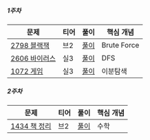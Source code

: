 ##### 1주차
|문제|티어|풀이|핵심 개념|
|---|---|---|---|
|[2798 블랙잭 ](https://www.acmicpc.net/problem/2798)|브2|[풀이](https://github.com/Hod0ri/Algorithm_Semina/blob/main/3rd_Algorithm/NightRabbits/problem1.md)|Brute Force|
|[2606 바이러스 ](https://www.acmicpc.net/problem/2606)|실3|[풀이](https://github.com/Hod0ri/Algorithm_Semina/blob/main/3rd_Algorithm/NightRabbits/problem2.md)|DFS|
|[1072 게임 ](https://www.acmicpc.net/problem/1072)|실3|[풀이](https://github.com/Hod0ri/Algorithm_Semina/blob/main/3rd_Algorithm/NightRabbits/problem3.md)|이분탐색|

##### 2주차
|문제|티어|풀이|핵심 개념|
|---|---|---|---|
|[1434 책 정리 ](https://www.acmicpc.net/problem/1434)|브2|[풀이]()|수학|
